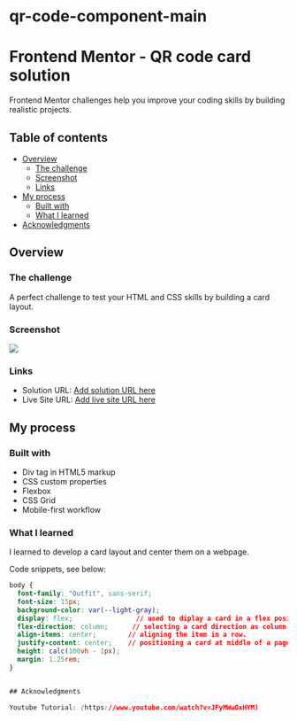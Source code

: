 # qr-code-component-main
# Frontend Mentor - QR code card solution

Frontend Mentor challenges help you improve your coding skills by building realistic projects. 

## Table of contents

- [Overview](#overview)
  - [The challenge](#the-challenge)
  - [Screenshot](#screenshot)
  - [Links](#links)
- [My process](#my-process)
  - [Built with](#built-with)
  - [What I learned](#what-i-learned)
- [Acknowledgments](#acknowledgments)

## Overview

### The challenge

A perfect challenge to test your HTML and CSS skills by building a card layout.

### Screenshot

![](./screenshot.jpeg)


### Links

- Solution URL: [Add solution URL here](https://your-solution-url.com)
- Live Site URL: [Add live site URL here](https://your-live-site-url.com)

## My process

### Built with

- Div tag in HTML5 markup
- CSS custom properties
- Flexbox
- CSS Grid
- Mobile-first workflow

### What I learned

I learned to develop a card layout and center them on a webpage.

Code snippets, see below:

```css
body {
  font-family: "Outfit", sans-serif;
  font-size: 15px;
  background-color: var(--light-gray);
  display: flex;                // used to diplay a card in a flex position.
  flex-direction: column;      // selecting a card direction as column.
  align-items: center;        // aligning the item in a row.
  justify-content: center;    // positioning a card at middle of a page.
  height: calc(100vh - 1px);
  margin: 1.25rem;
}


## Acknowledgments

Youtube Tutorial: (https://www.youtube.com/watch?v=JFyMWwOxHYM)
